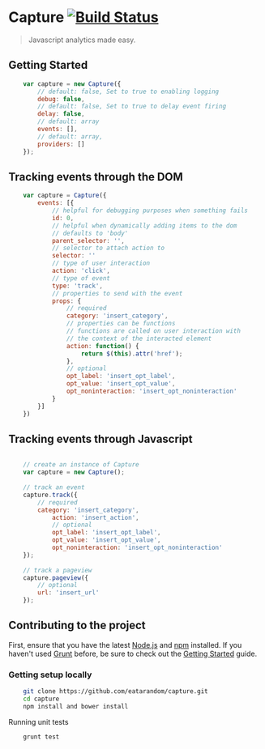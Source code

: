 # Capture [![Build Status](https://travis-ci.org/eatarandom/capture.png?branch=master)](https://travis-ci.org/eatarandom/capture)

> Javascript analytics made easy. 

## Getting Started

```js
	var capture = new Capture({
		// default: false, Set to true to enabling logging
		debug: false,			
		// default: false, Set to true to delay event firing
		delay: false,			
		// default: array 
		events: [],				
		// default: array, 
		providers: []			
	});
```

## Tracking events through the DOM

```js
	var capture = Capture({
		events: [{
			// helpful for debugging purposes when something fails
			id: 0,
			// helpful when dynamically adding items to the dom
			// defaults to 'body'
			parent_selector: '',
			// selector to attach action to
			selector: ''
			// type of user interaction
			action: 'click',
			// type of event 
			type: 'track',
			// properties to send with the event
			props: {
				// required
				category: 'insert_category',
				// properties can be functions
				// functions are called on user interaction with 
				// the context of the interacted element						
		    	action: function() {
					return $(this).attr('href');
		    	},
			    // optional
			    opt_label: 'insert_opt_label',
			    opt_value: 'insert_opt_value',
			    opt_noninteraction: 'insert_opt_noninteraction'
			}
		}]
	})
```

## Tracking events through Javascript

```js

	// create an instance of Capture
	var capture = new Capture();
	
	// track an event
	capture.track({
		// required
		category: 'insert_category',						
    		action: 'insert_action',
	    	// optional
	    	opt_label: 'insert_opt_label',
	    	opt_value: 'insert_opt_value',
	    	opt_noninteraction: 'insert_opt_noninteraction'
	});
	
	// track a pageview
	capture.pageview({
		// optional
		url: 'insert_url'
	});

```


## Contributing to the project
First, ensure that you have the latest [Node.js](http://nodejs.org/) and [npm](https://npmjs.org/) installed. If you haven't used [Grunt](http://gruntjs.com/) before, be sure to check out the [Getting Started](http://gruntjs.com/getting-started) guide.

### Getting setup locally

```bash
  	git clone https://github.com/eatarandom/capture.git
  	cd capture
  	npm install and bower install
```

Running unit tests

```bash
	grunt test
```

